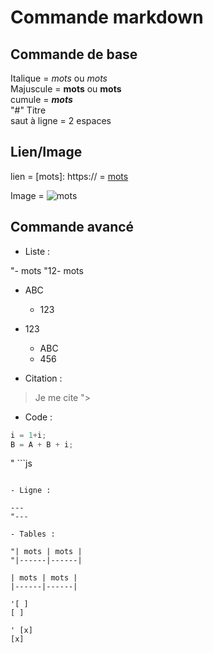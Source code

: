 # Commande markdown

## Commande de base

Italique = _mots_ ou *mots*  
Majuscule = __mots__ ou **mots**  
cumule = _**mots**_  
"#" Titre  
saut à ligne = 2 espaces

## Lien/Image

lien = [mots]: https://
     = [mots](https://)

Image = ![mots](https://)

## Commande avancé

- Liste :

"- mots
"12- mots

- ABC
  - 123
- 123
  - ABC
  - 456

- Citation :

> Je me cite
">

- Code :

```js
i = 1+i;
B = A + B + i;
```
" ```js
```"

- Ligne :

---
"---

- Tables :

"| mots | mots | 
"|------|------|

| mots | mots | 
|------|------|

'[ ] 
[ ]

' [x]
[x]